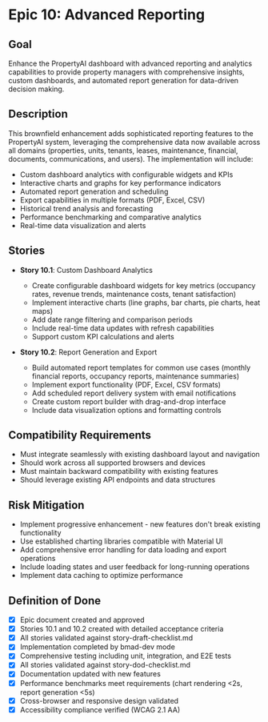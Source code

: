 # Epic 10: Advanced Reporting

## Goal
Enhance the PropertyAI dashboard with advanced reporting and analytics capabilities to provide property managers with comprehensive insights, custom dashboards, and automated report generation for data-driven decision making.

## Description
This brownfield enhancement adds sophisticated reporting features to the PropertyAI system, leveraging the comprehensive data now available across all domains (properties, units, tenants, leases, maintenance, financial, documents, communications, and users). The implementation will include:

- Custom dashboard analytics with configurable widgets and KPIs
- Interactive charts and graphs for key performance indicators
- Automated report generation and scheduling
- Export capabilities in multiple formats (PDF, Excel, CSV)
- Historical trend analysis and forecasting
- Performance benchmarking and comparative analytics
- Real-time data visualization and alerts

## Stories
- **Story 10.1**: Custom Dashboard Analytics
  - Create configurable dashboard widgets for key metrics (occupancy rates, revenue trends, maintenance costs, tenant satisfaction)
  - Implement interactive charts (line graphs, bar charts, pie charts, heat maps)
  - Add date range filtering and comparison periods
  - Include real-time data updates with refresh capabilities
  - Support custom KPI calculations and alerts

- **Story 10.2**: Report Generation and Export
  - Build automated report templates for common use cases (monthly financial reports, occupancy reports, maintenance summaries)
  - Implement export functionality (PDF, Excel, CSV formats)
  - Add scheduled report delivery system with email notifications
  - Create custom report builder with drag-and-drop interface
  - Include data visualization options and formatting controls

## Compatibility Requirements
- Must integrate seamlessly with existing dashboard layout and navigation
- Should work across all supported browsers and devices
- Must maintain backward compatibility with existing features
- Should leverage existing API endpoints and data structures

## Risk Mitigation
- Implement progressive enhancement - new features don't break existing functionality
- Use established charting libraries compatible with Material UI
- Add comprehensive error handling for data loading and export operations
- Include loading states and user feedback for long-running operations
- Implement data caching to optimize performance

## Definition of Done
- [x] Epic document created and approved
- [x] Stories 10.1 and 10.2 created with detailed acceptance criteria
- [x] All stories validated against story-draft-checklist.md
- [x] Implementation completed by bmad-dev mode
- [x] Comprehensive testing including unit, integration, and E2E tests
- [x] All stories validated against story-dod-checklist.md
- [x] Documentation updated with new features
- [x] Performance benchmarks meet requirements (chart rendering <2s, report generation <5s)
- [x] Cross-browser and responsive design validated
- [x] Accessibility compliance verified (WCAG 2.1 AA)